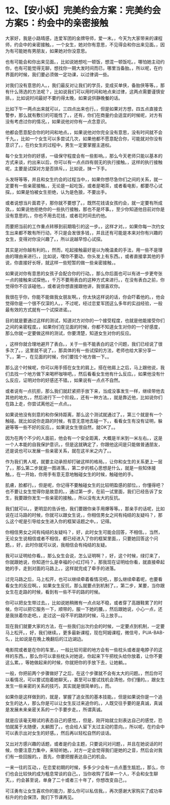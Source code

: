 # 12、【安小妖】完美约会方案：完美约会方案5：约会中的亲密接触

大家好，我是小路晴感，连爱军团的金牌导师，爱一末。，今天为大家带来的课程师，约会中的亲密接触。，一个女生，她对你有意思，不见得会和你出来见面。，因为有可能她有男朋友，如果她对你没意思。

也有可能会和你出来见面。，比如说她想吃一顿饭，想混一顿饭吃。，哪怕她主动约你，也有可能觉得无聊，想找你一期大发时间而已，哪里当备胎。，所以呢，在约界面的时候，我们要必须做一定功课，以过律调一些。

对我们没有意思的人。，我们最反对让我们的学员，变成买单侠，备胎侠等等。，那有什么筛选的方法呢？，比如说我们可以用时间和地点来过律，这两点需要谨慎安排。，比如说时间最好不要约得太晚，如果说供静晚餐的话。

比如下午一两点出来就可以，三四点出来也行。，但是如果对方想，四五点直接去警参，那么就有敷衍的可能性了。，还有，你们在商量约会适宜的时候呢，对方有没有考虑过你的情况。，如果说他对你有一点念意识。

他都会愿意配合你的时间和地点。，如果说他对你完全没有意思，没有时间就不会千九。，比如一个女生可以多尝试几次，如果他都不愿意配合你，可能就对你没有意识了。，在约女生的过程中，男生一定要掌握主道权。

每个女生对你的好感，一级保守程度会有一些影响。，那么今天老师只能以基本的方式来谈，约出来以后，你可以有一点点四有弱无的执行接触。，这样的执行接触呢，主要是试探对方是否排斥。，比如说，抹一下手。

头发呀等等，并且和女生约会的过程当中，，如果你想尽急你们之间的关系，就一定要有一些亲密接触。，无论是一起吃饭，或者是喝茶，或者看电影，都要尽心试探。，如果是怕被女生拒绝，认为是色狼，不要出手。

或者说想当片面君子，那你就不要想了。，既然花钱请女孩约会，就一定要有所成效。，如果说他拒绝你的一些执行接触，那也不是坏事。，至少你知道他目前对你是没有意思的。，你也不用去花钱，或者花时间去约他。

而要把当前的工作重点转移到前期吸引的这一步。，这样才对。，如果你每一次约女生出来都不敢有所行动，不只是会发很多钱，，并且还有可能是本来对你有兴趣的女生，变得对你没兴趣了。，所以说越早惊心试探。

其实是对你越有利的。，然而，吃起接触最好是以为晚温柔的手法，用一些不是理由的理由来进行。，比如说，嘿你不要动，你头发上有东西。，或者直接拿其他的手说，你直接好长呀，就这样一些短暂的做一些亲密接触，。

如果说对你有意思的女孩子会配合你的行动。，那么你后面也可以有进一步更夸张一点的接触来试探他。，千万不要用表白的这种方式来进行。，在没有表白之前，你觉得你不应该碰他。，或者说你想直接跟他讲，我很喜欢你。

我很在乎你，你能不能做我女朋友啊。，你太快这样说的话，你会吓着他的。，他会觉得你是一个很不仅深的人。，不过呢，经过恋爱军团这么多年的实战经验，一般最有效的方式就有一个试探进诺。。

目的就是要通过这样的测试，知道对方对你的一个接受程度，也就是他能接受你们之间的亲密程度。，如果你们在见面的时候，你都不知道女生对你的一个好感度，那么你就一定要做这样的测试，你要清楚，知道女生对你的反应。

，这样你就合理地避开了表白。，关于一些不能表白的这个问题，我们已经说了很多次了。，这里就不说了。，那具体的有一些试探的方法，老师也给大家分享一下。，第一，在见面的时候，你们要找个地方做一下。。

那么这个时候呢，你可以用手搭在女生的肩上。搭在他肩上之后，马上跟他说，我们去找一个地方做下来喝杯咖啡吧。，然后看看女生他有什么反应。，如果他没有什么反应，证明对你的好感还不错。，如果说有一点点不自然。

或者说有一点抗拒，那么我们就赶紧把手放下来，当成没事发生一样，继续带他去其他的地方。，然后进行下一个阶段。，还有一种方法。，就是靠近他，比如说你们在路上走，你尝试离他近一点点。。

如果说他没有刻意的和你保持距离，那么这个测试就通过了。，第三个就是有一个触碰。就比如说你走路的时候，有意无意地去碰一下。，看看女生有没有证明，躲避等等一些不好的反应。，如果说女生很自然，就OK了。。

因为在两个不少的人面前，他会有一个安全距离，大概是半米到一米左右。，这是一个人本能的自我保护意识。，但是这就确定了，你跟他这间是只能做普通朋友，还是说也可以发展一些亲密关系，就在这半米之内了。。

作为我们男人呢，就要主动承担却打破这样的格局。，让你和女生的关系更上一层了。，那么第二步就是一图进落。，第二步的核心思想是什么，就是一些知体接触。，在一开始，你用手有意无意地触碰女生的时候，触碰他的手。

肌膚，脸都行。，但是呢，你记得不要触碰女生的比较明盈感的部位。，你懂得吧？也不要让女生觉得你是故意的。，通过第一步，在前一试里面，我们已经告诉了女生，我要跟你发生一些亲密的接触。，所以没有太大的反抗。

我们就可以。，更明显的告诉他，我们要跟你亲手用爆等等。，那亲手的话呢，比如说在过马路的时候，你就可以跟女生说，，你相信男女之间有纯结的友疑吗？，那么这个呢是引导给女生进入你的框架话题之中。，记得。

你相信男女之间有纯结的友疑吗？，好，此时女生可能会回答，不相信。，当然，无论女生说相信或者不相信，都已经进入了你的框架里面，，只要她回答这个问题。，好，此时你就可以说，我相信会有纯结的友疑。

我可以证明给你看。，那么女生会说，怎么证明啊？，好，这个时候，绿灯来了，你就跟她说，你知道什么是幸福的小红灯吗？，那我现在证明给你看，就直接牵起她的手，走到对面的马路上。，这样就完成了牵手的进落。

过完马路之后，马上松开，也可以继续牵着看情况吧。，那么继续牵着呢，也要看看女生的反应啊。，如果女生反抗，那么就要点到机制了。，第二步，某要，当你跟女生在走路的时候，看到有一些不平的路的时候。

你可以把女生带过去。，比如说她稍微有一点点站不稳，或者穿了高跟鞋累了的时候，你可以把它服务一下，顺带的，服一下她的腰。，然后跟她说，小心一点，还是我扶着你走吧。，走过这一段不平的路的时候，马上放手。。

现在我们就要大家的方法，在一些我们出次约会的时候，一定要点到机制，一定要马上松开。，好，我们继续。，更多最新课程，现在阿姆课程，微信号，PUA-BAB-S。，比如说是在晚上晚翻后的江边湖边。

电影院或者是在你的车里。，一般比较司密的地方会有一些枕头或者是电脖子的这样的东西。，那么你可以拿些枕头对她说，你起来下午把枕头给你放着，让你不要这么累。，等她做起来的时候，你就把你的手放下去，让她躺。。

一般，你把前两个步骤做好了之后，在这个步骤就不会有太大的问题。，然后你可以看情况，可以嘗试抱着她聊天。，甚至可以嘗试找机会清他，你们懂的。，跟女生发生一些亲密的关系的技巧，其实就是很简单的。，而。

如果你是这样做到的，就是，掌握了追女孩的基本技能。，但是如果说你是一个追女生的达人，那么你是可以让女生反过来追你的。，人既交往手要的是真诚，真诚是发展未来亲密关系的一个手要步走。，所谓真诚。

就是应该毫无眼试的表态自己的感觉。，但是，刚开始就立刻表达自己的感觉，恐怕就属于太随便，太躺图了。，也会给人留下太过主动的意向。，所以呢，在约会中可以表示出对女生的好感。，然后再以轻松自然的谈话。

又出对方感兴趣的话题，或者是约会主题，只要说问对问题，，并且在她说话的时候，你要注意力集中，来轻听她。，对方一定会觉得我们是她的之音，然后会对我们有一些回报的。，首先，你要把握表达自己的机会。

一来一往的互动，，在恋爱初期的时候，多多少少会有一点点墨生尴尬。，那么，你们也会比较快的成为粗息常谈的自己。，当你收购了孤单一个人，不会和女生聊天。，约会甚至说，单身了二十或者三十年了，你想改变自己，。

可汪勇有让女生喜欢你的能力，那么你可以私信我。，再次感谢大家购买了成功率标升的约会保顶，我们下节课再见。

